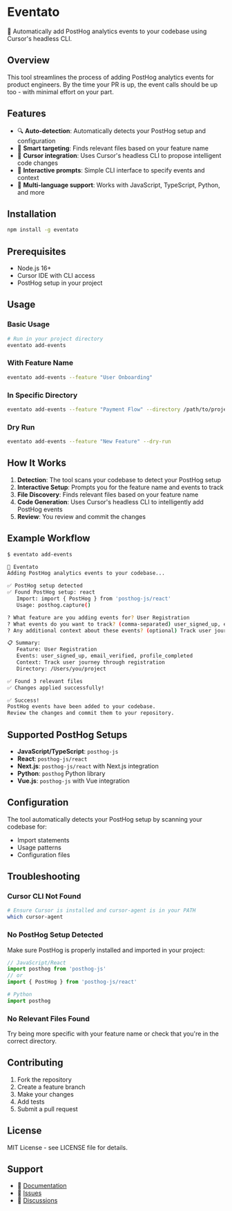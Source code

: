 # Eventato

🚀 Automatically add PostHog analytics events to your codebase using Cursor's headless CLI.

## Overview

This tool streamlines the process of adding PostHog analytics events for product engineers. By the time your PR is up, the event calls should be up too - with minimal effort on your part.

## Features

- 🔍 **Auto-detection**: Automatically detects your PostHog setup and configuration
- 🎯 **Smart targeting**: Finds relevant files based on your feature name
- 🤖 **Cursor integration**: Uses Cursor's headless CLI to propose intelligent code changes
- 📝 **Interactive prompts**: Simple CLI interface to specify events and context
- 🔧 **Multi-language support**: Works with JavaScript, TypeScript, Python, and more

## Installation

```bash
npm install -g eventato
```

## Prerequisites

- Node.js 16+
- Cursor IDE with CLI access
- PostHog setup in your project

## Usage

### Basic Usage
```bash
# Run in your project directory
eventato add-events
```

### With Feature Name
```bash
eventato add-events --feature "User Onboarding"
```

### In Specific Directory
```bash
eventato add-events --feature "Payment Flow" --directory /path/to/project
```

### Dry Run
```bash
eventato add-events --feature "New Feature" --dry-run
```

## How It Works

1. **Detection**: The tool scans your codebase to detect your PostHog setup
2. **Interactive Setup**: Prompts you for the feature name and events to track
3. **File Discovery**: Finds relevant files based on your feature name
4. **Code Generation**: Uses Cursor's headless CLI to intelligently add PostHog events
5. **Review**: You review and commit the changes

## Example Workflow

```bash
$ eventato add-events

🚀 Eventato
Adding PostHog analytics events to your codebase...

✅ PostHog setup detected
✅ Found PostHog setup: react
   Import: import { PostHog } from 'posthog-js/react'
   Usage: posthog.capture()

? What feature are you adding events for? User Registration
? What events do you want to track? (comma-separated) user_signed_up, email_verified, profile_completed
? Any additional context about these events? (optional) Track user journey through registration

📋 Summary:
   Feature: User Registration
   Events: user_signed_up, email_verified, profile_completed
   Context: Track user journey through registration
   Directory: /Users/you/project

✅ Found 3 relevant files
✅ Changes applied successfully!

✅ Success!
PostHog events have been added to your codebase.
Review the changes and commit them to your repository.
```

## Supported PostHog Setups

- **JavaScript/TypeScript**: `posthog-js`
- **React**: `posthog-js/react`
- **Next.js**: `posthog-js/react` with Next.js integration
- **Python**: `posthog` Python library
- **Vue.js**: `posthog-js` with Vue integration

## Configuration

The tool automatically detects your PostHog setup by scanning your codebase for:
- Import statements
- Usage patterns
- Configuration files

## Troubleshooting

### Cursor CLI Not Found
```bash
# Ensure Cursor is installed and cursor-agent is in your PATH
which cursor-agent
```

### No PostHog Setup Detected
Make sure PostHog is properly installed and imported in your project:
```javascript
// JavaScript/React
import posthog from 'posthog-js'
// or
import { PostHog } from 'posthog-js/react'
```

```python
# Python
import posthog
```

### No Relevant Files Found
Try being more specific with your feature name or check that you're in the correct directory.

## Contributing

1. Fork the repository
2. Create a feature branch
3. Make your changes
4. Add tests
5. Submit a pull request

## License

MIT License - see LICENSE file for details.

## Support

- 📖 [Documentation](https://github.com/RiccLQL/auto-create-events)
- 🐛 [Issues](https://github.com/RiccLQL/auto-create-events/issues)
- 💬 [Discussions](https://github.com/RiccLQL/auto-create-events/discussions)
